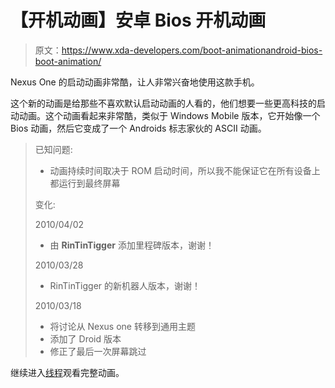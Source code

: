 # 【开机动画】安卓 Bios 开机动画

> 原文：<https://www.xda-developers.com/boot-animationandroid-bios-boot-animation/>

Nexus One 的启动动画非常酷，让人非常兴奋地使用这款手机。

这个新的动画是给那些不喜欢默认启动动画的人看的，他们想要一些更高科技的启动动画。这个动画看起来非常酷，类似于 Windows Mobile 版本，它开始像一个 Bios 动画，然后它变成了一个 Androids 标志家伙的 ASCII 动画。

> 已知问题:
> 
> *   动画持续时间取决于 ROM 启动时间，所以我不能保证它在所有设备上都运行到最终屏幕
> 
> 变化:
> 
> 2010/04/02
> 
> *   由 **RinTinTigger** 添加里程碑版本，谢谢！
> 
> 2010/03/28
> 
> *   RinTinTigger 的新机器人版本，谢谢！
> 
> 2010/03/18
> 
> *   将讨论从 Nexus one 转移到通用主题
> *   添加了 Droid 版本
> *   修正了最后一次屏幕跳过

继续进入[线程](http://forum.xda-developers.com/showthread.php?t=648555)观看完整动画。
